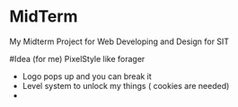 # MidTerm
My Midterm Project for Web Developing and Design for SIT 

#Idea (for me)
PixelStyle like forager
- Logo pops up and you can break it
- Level system to unlock my things ( cookies are needed)
- 
